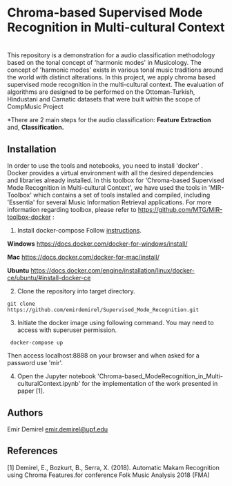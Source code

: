 # Chroma-based Supervised Mode Recognition in Multi-cultural Context

# 
    
 This repository is a demonstration for a audio classification methodology based on the tonal concept of 'harmonic modes' in Musicology. The concept of 'harmonic modes' exists in various tonal music traditions around the world with distinct alterations. In this project, we apply chroma based supervised mode recognition in the multi-cultural context. The evaluation of algorithms are designed to be performed on the Ottoman-Turkish, Hindustani and Carnatic datasets that were built within the scope of CompMusic Project
    
   *There are 2 main steps for the audio classification: 
   **Feature Extraction** and,
   **Classification.** 
   
  Installation
  ---------
  In order to use the tools and notebooks, you need to install 'docker' . Docker provides a virtual environment with all the desired dependencies and libraries already installed. In this toolbox for 'Chroma-based Supervised Mode Recognition in Multi-cultural Context', we have used the tools in 'MIR-Toolbox' which contains a set of tools installed and compiled, including 'Essentia' for several Music Information Retrieval applications. For more information regarding toolbox, please refer to https://github.com/MTG/MIR-toolbox-docker  :
  
   1) Install docker-compose
   Follow [instructions](https://docs.docker.com/compose/install/).

   **Windows**
    https://docs.docker.com/docker-for-windows/install/

   **Mac**
    https://docs.docker.com/docker-for-mac/install/

   **Ubuntu**
    https://docs.docker.com/engine/installation/linux/docker-ce/ubuntu/#install-docker-ce


   2) Clone the repository into target directory.
   
    git clone https://github.com/emirdemirel/Supervised_Mode_Recognition.git
    
   3) Initiate the docker image using following command. You may need to access with superuser permission.
   
     docker-compose up
     
   Then access localhost:8888 on your browser and when asked for a password use 'mir'.
     
   4) Open the Jupyter notebook  'Chroma-based_ModeRecognition_in_Multi-culturalContext.ipynb' for the implementation of the work presented in paper [1].


   
   Authors
   -------------
   Emir Demirel
   emir.demirel@upf.edu
    
 <a name="references"></a>References
-------

 [1] Demirel, E., Bozkurt, B., Serra, X. (2018). Automatic Makam Recognition using Chroma Features.for conference Folk Music Analysis 2018 (FMA)

   
